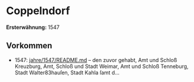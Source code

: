 # Coppelndorf

**Ersterwähnung:** 1547

## Vorkommen
- 1547: [jahre/1547/README.md](../jahre/1547/README.md) – den zuvor gehabt, Amt und Schloß Kreuzburg, Amt,
Schloß und Stadt Weimar, Amt und Schloß Tenneburg,
Stadt Walter83hauſen, Stadt Kahla ſamt d...
